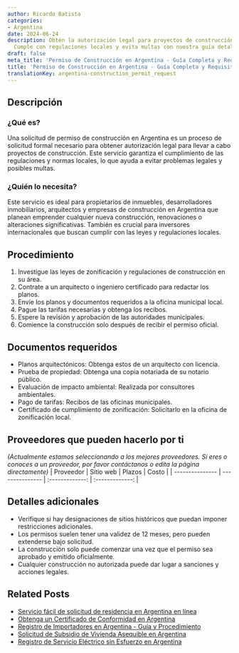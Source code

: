 ```yaml
---
author: Ricardo Batista
categories:
- Argentina
date: 2024-06-24
description: Obtén la autorización legal para proyectos de construcción en Argentina.
  Cumple con regulaciones locales y evita multas con nuestra guía detallada y requisitos.
draft: false
meta_title: 'Permiso de Construcción en Argentina - Guía Completa y Requisitos'
title: 'Permiso de Construcción en Argentina - Guía Completa y Requisitos'
translationKey: argentina-construction_permit_request
---
```



## Descripción
### ¿Qué es?
Una solicitud de permiso de construcción en Argentina es un proceso de solicitud formal necesario para obtener autorización legal para llevar a cabo proyectos de construcción. Este servicio garantiza el cumplimiento de las regulaciones y normas locales, lo que ayuda a evitar problemas legales y posibles multas.

### ¿Quién lo necesita?
Este servicio es ideal para propietarios de inmuebles, desarrolladores inmobiliarios, arquitectos y empresas de construcción en Argentina que planean emprender cualquier nueva construcción, renovaciones o alteraciones significativas. También es crucial para inversores internacionales que buscan cumplir con las leyes y regulaciones locales.

## Procedimiento

1. Investigue las leyes de zonificación y regulaciones de construcción en su área.
2. Contrate a un arquitecto o ingeniero certificado para redactar los planos.
3. Envíe los planos y documentos requeridos a la oficina municipal local.
4. Pague las tarifas necesarias y obtenga los recibos.
5. Espere la revisión y aprobación de las autoridades municipales.
6. Comience la construcción solo después de recibir el permiso oficial.

## Documentos requeridos

- Planos arquitectónicos: Obtenga estos de un arquitecto con licencia.
- Prueba de propiedad: Obtenga una copia notariada de su notario público.
- Evaluación de impacto ambiental: Realizada por consultores ambientales.
- Pago de tarifas: Recibos de las oficinas municipales.
- Certificado de cumplimiento de zonificación: Solicitarlo en la oficina de zonificación local.

## Proveedores que pueden hacerlo por ti
_(Actualmente estamos seleccionando a los mejores proveedores. Si eres o conoces a un proveedor, por favor contáctanos o edita la página directamente)_
| Proveedor       |     Sitio web    |     Plazos       |       Costo      |
| --------------- | --------------- |  :-------------: |  :-------------:  |

## Detalles adicionales

- Verifique si hay designaciones de sitios históricos que puedan imponer restricciones adicionales.
- Los permisos suelen tener una validez de 12 meses, pero pueden extenderse bajo solicitud.
- La construcción solo puede comenzar una vez que el permiso sea aprobado y emitido oficialmente.
- Cualquier construcción no autorizada puede dar lugar a sanciones y acciones legales.
## Related Posts

- [Servicio fácil de solicitud de residencia en Argentina en línea](https://tramitit.com/spanish/guides/argentina/solicitud_de_residencia/)
- [Obtenga un Certificado de Conformidad en Argentina](https://tramitit.com/spanish/guides/argentina/certificado_de_idoneidad/)
- [Registro de Importadores en Argentina - Guía y Procedimiento](https://tramitit.com/spanish/guides/argentina/registro_de_importadores/)
- [Solicitud de Subsidio de Vivienda Asequible en Argentina](https://tramitit.com/spanish/guides/argentina/solicitud_de_subsidio_habitacional/)
- [Registro de Servicio Eléctrico sin Esfuerzo en Argentina](https://tramitit.com/spanish/guides/argentina/alta_de_servicio_eléctrico/)